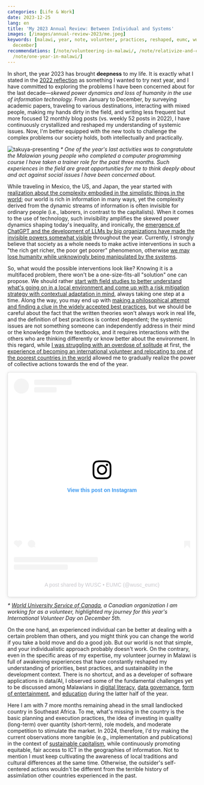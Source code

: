```yaml
---
categories: [Life & Work]
date: 2023-12-25
lang: en
title: 'My 2023 Annual Review: Between Individual and Systems'
images: [/images/annual-review-2023/me.jpeg]
keywords: [malawi, year, note, volunteer, practices, reshaped, eumc, wusc, interventions,
  december]
recommendations: [/note/volunteering-in-malawi/, /note/relativize-and-contextualize/,
  /note/one-year-in-malawi/]
---
```


In short, the year 2023 has brought **deepness** to my life. It is exactly what I stated in the [2022 reflection](/note/annual-review-2022) as something I wanted to try next year, and I have committed to exploring the problems I have been concerned about for the last decade&mdash;*skewed power dynamics and loss of humanity in the use of information technology.* From January to December, by surveying academic papers, traveling to various destinations, interacting with mixed people, making my hands dirty in the field, and writing less frequent but more focused 12 monthly blog posts (vs. weekly 52 posts in 2022), I have continuously crystallized and reshaped my understanding of systemic issues. Now, I'm better equipped with the new tools to challenge the complex problems our society holds, both intellectually and practically.

![takuya-presenting](/images/annual-review-2023/me.jpeg)
_\* One of the year's last activities was to congratulate the Malawian young people who completed a computer programming course I have taken a trainer role for the past three months. Such experiences in the field are great opportunities for me to think deeply about and act against social issues I have been concerned about._

While traveling in Mexico, the US, and Japan, the year started with [realization about the complexity embodied in the simplistic things in the world](/note/complexity-of-simplicity/); our world is rich in information in many ways, yet the complexity derived from the dynamic streams of information is often invisible for ordinary people (i.e., laborers, in contrast to the capitalists). When it comes to the use of technology, such invisibility amplifies the skewed power dynamics shaping today's inequality, and ironically, the [emergence of ChatGPT and the development of LLMs by big organizations have made the invisible powers somewhat visible](/note/three-perspectives-on-llms/) throughout the year. Currently, I strongly believe that society as a whole needs to make active interventions in such a "the rich get richer, the poor get poorer" phenomenon, otherwise [we may lose humanity while unknowingly being manipulated by the systems](/note/autonomy-and-life/).

So, what would the possible interventions look like? Knowing it is a multifaced problem, there won't be a one-size-fits-all "solution" one can propose. We should rather [start with field studies to better understand what's going on in a local environment and come up with a risk mitigation strategy with contextual adaptation in mind](/note/how-information-flows/), always taking one step at a time. Along the way, you may end up with [making a philosophical attempt and finding a clue in the widely accepted best practices](/note/information-diet/), but we should be careful about the fact that the written theories won't always work in real life, and the definition of best practices is context dependent; the systemic issues are not something someone can independently address in their mind or the knowledge from the textbooks, and it requires interactions with the others who are thinking differently or know better about the environment. In this regard, while [I was struggling with an overdose of solitude](/note/search-for-identity/) at first, the [experience of becoming an international volunteer and relocating to one of the poorest countries in the world](/note/volunteering-in-malawi/) allowed me to gradually realize the power of collective actions towards the end of the year.

<blockquote class="instagram-media" data-instgrm-permalink="https://www.instagram.com/p/C0Ry14gx-_y/?utm_source=ig_embed&amp;utm_campaign=loading" data-instgrm-version="14" style=" background:#FFF; border:0; border-radius:3px; box-shadow:0 0 1px 0 rgba(0,0,0,0.5),0 1px 10px 0 rgba(0,0,0,0.15); margin: 1px; max-width:540px; min-width:326px; padding:0; width:99.375%; width:-webkit-calc(100% - 2px); width:calc(100% - 2px);"><div style="padding:16px;"> <a href="https://www.instagram.com/p/C0Ry14gx-_y/?utm_source=ig_embed&amp;utm_campaign=loading" style=" background:#FFFFFF; line-height:0; padding:0 0; text-align:center; text-decoration:none; width:100%;" target="_blank"> <div style=" display: flex; flex-direction: row; align-items: center;"> <div style="background-color: #F4F4F4; border-radius: 50%; flex-grow: 0; height: 40px; margin-right: 14px; width: 40px;"></div> <div style="display: flex; flex-direction: column; flex-grow: 1; justify-content: center;"> <div style=" background-color: #F4F4F4; border-radius: 4px; flex-grow: 0; height: 14px; margin-bottom: 6px; width: 100px;"></div> <div style=" background-color: #F4F4F4; border-radius: 4px; flex-grow: 0; height: 14px; width: 60px;"></div></div></div><div style="padding: 19% 0;"></div> <div style="display:block; height:50px; margin:0 auto 12px; width:50px;"><svg width="50px" height="50px" viewBox="0 0 60 60" version="1.1" xmlns="https://www.w3.org/2000/svg" xmlns:xlink="https://www.w3.org/1999/xlink"><g stroke="none" stroke-width="1" fill="none" fill-rule="evenodd"><g transform="translate(-511.000000, -20.000000)" fill="#000000"><g><path d="M556.869,30.41 C554.814,30.41 553.148,32.076 553.148,34.131 C553.148,36.186 554.814,37.852 556.869,37.852 C558.924,37.852 560.59,36.186 560.59,34.131 C560.59,32.076 558.924,30.41 556.869,30.41 M541,60.657 C535.114,60.657 530.342,55.887 530.342,50 C530.342,44.114 535.114,39.342 541,39.342 C546.887,39.342 551.658,44.114 551.658,50 C551.658,55.887 546.887,60.657 541,60.657 M541,33.886 C532.1,33.886 524.886,41.1 524.886,50 C524.886,58.899 532.1,66.113 541,66.113 C549.9,66.113 557.115,58.899 557.115,50 C557.115,41.1 549.9,33.886 541,33.886 M565.378,62.101 C565.244,65.022 564.756,66.606 564.346,67.663 C563.803,69.06 563.154,70.057 562.106,71.106 C561.058,72.155 560.06,72.803 558.662,73.347 C557.607,73.757 556.021,74.244 553.102,74.378 C549.944,74.521 548.997,74.552 541,74.552 C533.003,74.552 532.056,74.521 528.898,74.378 C525.979,74.244 524.393,73.757 523.338,73.347 C521.94,72.803 520.942,72.155 519.894,71.106 C518.846,70.057 518.197,69.06 517.654,67.663 C517.244,66.606 516.755,65.022 516.623,62.101 C516.479,58.943 516.448,57.996 516.448,50 C516.448,42.003 516.479,41.056 516.623,37.899 C516.755,34.978 517.244,33.391 517.654,32.338 C518.197,30.938 518.846,29.942 519.894,28.894 C520.942,27.846 521.94,27.196 523.338,26.654 C524.393,26.244 525.979,25.756 528.898,25.623 C532.057,25.479 533.004,25.448 541,25.448 C548.997,25.448 549.943,25.479 553.102,25.623 C556.021,25.756 557.607,26.244 558.662,26.654 C560.06,27.196 561.058,27.846 562.106,28.894 C563.154,29.942 563.803,30.938 564.346,32.338 C564.756,33.391 565.244,34.978 565.378,37.899 C565.522,41.056 565.552,42.003 565.552,50 C565.552,57.996 565.522,58.943 565.378,62.101 M570.82,37.631 C570.674,34.438 570.167,32.258 569.425,30.349 C568.659,28.377 567.633,26.702 565.965,25.035 C564.297,23.368 562.623,22.342 560.652,21.575 C558.743,20.834 556.562,20.326 553.369,20.18 C550.169,20.033 549.148,20 541,20 C532.853,20 531.831,20.033 528.631,20.18 C525.438,20.326 523.257,20.834 521.349,21.575 C519.376,22.342 517.703,23.368 516.035,25.035 C514.368,26.702 513.342,28.377 512.574,30.349 C511.834,32.258 511.326,34.438 511.181,37.631 C511.035,40.831 511,41.851 511,50 C511,58.147 511.035,59.17 511.181,62.369 C511.326,65.562 511.834,67.743 512.574,69.651 C513.342,71.625 514.368,73.296 516.035,74.965 C517.703,76.634 519.376,77.658 521.349,78.425 C523.257,79.167 525.438,79.673 528.631,79.82 C531.831,79.965 532.853,80.001 541,80.001 C549.148,80.001 550.169,79.965 553.369,79.82 C556.562,79.673 558.743,79.167 560.652,78.425 C562.623,77.658 564.297,76.634 565.965,74.965 C567.633,73.296 568.659,71.625 569.425,69.651 C570.167,67.743 570.674,65.562 570.82,62.369 C570.966,59.17 571,58.147 571,50 C571,41.851 570.966,40.831 570.82,37.631"></path></g></g></g></svg></div><div style="padding-top: 8px;"> <div style=" color:#3897f0; font-family:Arial,sans-serif; font-size:14px; font-style:normal; font-weight:550; line-height:18px;">View this post on Instagram</div></div><div style="padding: 12.5% 0;"></div> <div style="display: flex; flex-direction: row; margin-bottom: 14px; align-items: center;"><div> <div style="background-color: #F4F4F4; border-radius: 50%; height: 12.5px; width: 12.5px; transform: translateX(0px) translateY(7px);"></div> <div style="background-color: #F4F4F4; height: 12.5px; transform: rotate(-45deg) translateX(3px) translateY(1px); width: 12.5px; flex-grow: 0; margin-right: 14px; margin-left: 2px;"></div> <div style="background-color: #F4F4F4; border-radius: 50%; height: 12.5px; width: 12.5px; transform: translateX(9px) translateY(-18px);"></div></div><div style="margin-left: 8px;"> <div style=" background-color: #F4F4F4; border-radius: 50%; flex-grow: 0; height: 20px; width: 20px;"></div> <div style=" width: 0; height: 0; border-top: 2px solid transparent; border-left: 6px solid #f4f4f4; border-bottom: 2px solid transparent; transform: translateX(16px) translateY(-4px) rotate(30deg)"></div></div><div style="margin-left: auto;"> <div style=" width: 0px; border-top: 8px solid #F4F4F4; border-right: 8px solid transparent; transform: translateY(16px);"></div> <div style=" background-color: #F4F4F4; flex-grow: 0; height: 12px; width: 16px; transform: translateY(-4px);"></div> <div style=" width: 0; height: 0; border-top: 8px solid #F4F4F4; border-left: 8px solid transparent; transform: translateY(-4px) translateX(8px);"></div></div></div> <div style="display: flex; flex-direction: column; flex-grow: 1; justify-content: center; margin-bottom: 24px;"> <div style=" background-color: #F4F4F4; border-radius: 4px; flex-grow: 0; height: 14px; margin-bottom: 6px; width: 224px;"></div> <div style=" background-color: #F4F4F4; border-radius: 4px; flex-grow: 0; height: 14px; width: 144px;"></div></div></a><p style=" color:#c9c8cd; font-family:Arial,sans-serif; font-size:14px; line-height:17px; margin-bottom:0; margin-top:8px; overflow:hidden; padding:8px 0 7px; text-align:center; text-overflow:ellipsis; white-space:nowrap;"><a href="https://www.instagram.com/p/C0Ry14gx-_y/?utm_source=ig_embed&amp;utm_campaign=loading" style=" color:#c9c8cd; font-family:Arial,sans-serif; font-size:14px; font-style:normal; font-weight:normal; line-height:17px; text-decoration:none;" target="_blank">A post shared by WUSC • EUMC (@wusc_eumc)</a></p></div></blockquote> <script async src="//www.instagram.com/embed.js"></script>

_\* [World University Service of Canada](https://wusc.akaraisin.com/ui/wuscignitevol/p/tak), a Canadian organization I am working for as a volunteer, highlighted my journey for this year's International Volunteer Day on December 5th._

On the one hand, an experienced individual can be better at dealing with a certain problem than others, and you might think you can change the world if you take a bold move and do a good job. But our world is not that simple, and your individualistic approach probably doesn't work. On the contrary, even in the specific areas of my expertise, my volunteer journey in Malawi is full of awakening experiences that have constantly reshaped my understanding of priorities, best practices, and sustainability in the development context. There is no shortcut, and as a developer of software applications in data/AI, I observed some of the fundamental challenges yet to be discussed among Malawians in [digital literacy](/note/digital-malawi-2023/), [data governance](/note/data-protection-law-in-malawi-2023/), [form of entertainment](/note/playing-in-malawi/), and [education](/note/computer-education-in-malawi/) during the latter half of the year.

Here I am with 7 more months remaining ahead in the small landlocked country in Southeast Africa. To me, what's missing in the country is the basic planning and execution practices, the idea of investing in quality (long-term) over quantity (short-term), role models, and moderate competition to stimulate the market. In 2024, therefore, I'd try making the current observations more tangible (e.g., implementation and publications) in the context of [sustainable capitalism](/note/sustainable-capitalism/), while continuously promoting equitable, fair access to ICT in the geographies of information. Not to mention I must keep cultivating the awareness of local traditions and cultural differences at the same time. Otherwise, the outsider's self-centered actions wouldn't be different from the terrible history of assimilation other countries experienced in the past.
